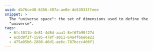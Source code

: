 ```yaml
---
uuid: db76ce48-6356-497a-ae0e-de53933ffeee
snippet: >
  The "universe space": the set of dimensions used to define the
  "universe".
tags:
  - 6fc1011b-4e81-4d8d-aaa1-8ef67b90f27d
  - ecbd0f2f-1595-478f-a011-64a4f66e6e22
  - 475a05b6-2880-46d1-ae6c-787bccc406f1
---
```

